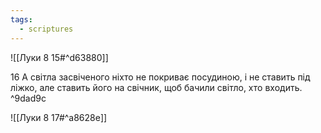 ```yaml
---
tags:
  - scriptures
---
```


![[Луки 8 15#^d63880]]

16 А світла засвіченого ніхто не покриває посудиною, і не ставить під ліжко, але ставить його на свічник, щоб бачили світло, хто входить. ^9dad9c

![[Луки 8 17#^a8628e]]